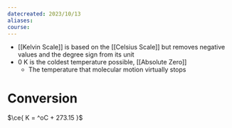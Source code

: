 ```yaml
---
datecreated: 2023/10/13
aliases: 
course:
---
```

- [[Kelvin Scale]] is based on the [[Celsius Scale]] but removes negative values and the degree sign from its unit
- 0 K is the coldest temperature possible, [[Absolute Zero]]
	- The temperature that molecular motion virtually stops

# Conversion

$\ce{ K = ^oC + 273.15 }$
